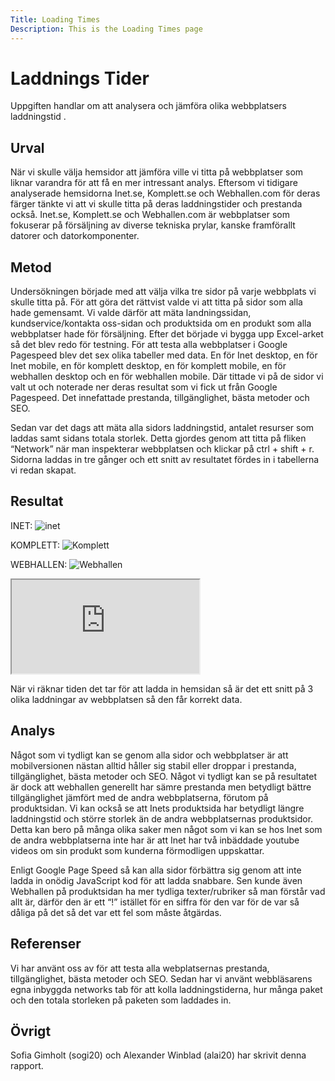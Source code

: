 ```yaml
---
Title: Loading Times
Description: This is the Loading Times page
---
```


Laddnings Tider
=======================

Uppgiften handlar om att analysera och jämföra olika webbplatsers laddningstid . 

Urval
-----------------------

När vi skulle välja hemsidor att jämföra ville vi titta på webbplatser som liknar varandra för att få en mer intressant analys. Eftersom vi tidigare analyserade hemsidorna Inet.se, Komplett.se och Webhallen.com för deras färger tänkte vi att vi skulle titta på deras laddningstider och prestanda också. Inet.se, Komplett.se och Webhallen.com är webbplatser som fokuserar på försäljning av diverse tekniska prylar, kanske framförallt datorer och datorkomponenter. 

Metod
-----------------------

Undersökningen började med att välja vilka tre sidor på varje webbplats vi skulle titta på. För att göra det rättvist valde vi att titta på sidor som alla hade gemensamt. Vi valde därför att mäta landningssidan, kundservice/kontakta oss-sidan och produktsida om en produkt som alla webbplatser hade för försäljning. Efter det började vi bygga upp Excel-arket så det blev redo för testning. För att testa alla webbplatser i Google Pagespeed blev det sex olika tabeller med data. En för Inet desktop, en för Inet mobile, en för komplett desktop, en för komplett mobile, en för webhallen desktop och en för webhallen mobile. Där tittade vi på de sidor vi valt ut och noterade ner deras resultat som vi fick ut från Google Pagespeed. Det innefattade prestanda, tillgänglighet, bästa metoder och SEO. 

Sedan var det dags att mäta alla sidors laddningstid, antalet resurser som laddas samt sidans totala storlek. Detta gjordes genom att titta på fliken “Network” när man inspekterar webbplatsen och klickar på ctrl + shift + r. Sidorna laddas in tre gånger och ett snitt av resultatet fördes in i tabellerna vi redan skapat. 

Resultat
-----------------------

INET:
<img class="full-img" src="./../assets/img/inet.png" alt="inet">

KOMPLETT:
<img class="full-img" src="./../assets/img/komplett.png" alt="Komplett">

WEBHALLEN:
<img class="full-img" src="./../assets/img/webhallen.png" alt="Webhallen">

<iframe class="excel" src="https://docs.google.com/spreadsheets/d/e/2PACX-1vRqLlQofEB7omuLjdAL11NrNt2euc8XLxeJepvqIDQLXSzvo_WA0ZiNAqkUFBhTCO7RCbPyJ29oqQcN/pubhtml?gid=0&amp;single=true&amp;widget=true&amp;headers=false"></iframe>

När vi räknar tiden det tar för att ladda in hemsidan så är det ett snitt på 3 olika laddningar av webbplatsen så den får korrekt data.

Analys
-----------------------

Något som vi tydligt kan se genom alla sidor och webbplatser är att mobilversionen nästan alltid håller sig stabil eller droppar i prestanda, tillgänglighet, bästa metoder och SEO. Något vi tydligt kan se på resultatet är dock att webhallen generellt har sämre prestanda men betydligt bättre tillgänglighet jämfört med de andra webbplatserna, förutom på produktsidan. Vi kan också se att Inets produktsida har betydligt längre laddningstid och större storlek än de andra webbplatsernas produktsidor. Detta kan bero på många olika saker men något som vi kan se hos Inet som de andra webbplatserna inte har är att Inet har två inbäddade youtube videos om sin produkt som kunderna förmodligen uppskattar. 

Enligt Google Page Speed så kan alla sidor förbättra sig genom att inte ladda in onödig JavaScript kod för att ladda snabbare. Sen kunde även Webhallen på produktsidan ha mer tydliga texter/rubriker så man förstår vad allt är, därför den är ett “!” istället för en siffra för den var för de var så dåliga på det så det var ett fel som måste åtgärdas.

Referenser
-----------------------

Vi har använt oss av <a href="https://pagespeed.web.dev/"></a> för att testa alla webplatsernas prestanda, tillgänglighet, bästa metoder och SEO. Sedan har vi använt webbläsarens egna inbyggda networks tab för att kolla laddningstiderna, hur många paket och den totala storleken på paketen som laddades in.


Övrigt
-----------------------

Sofia Gimholt (sogi20) och Alexander Winblad (alai20) har skrivit denna rapport. 
